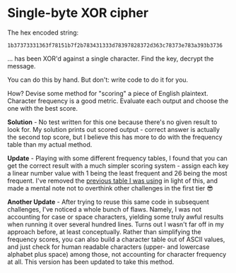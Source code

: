 # Single-byte XOR cipher

The hex encoded string:

`1b37373331363f78151b7f2b783431333d78397828372d363c78373e783a393b3736`

... has been XOR'd against a single character. Find the key, decrypt the message.

You can do this by hand. But don't: write code to do it for you.

How? Devise some method for "scoring" a piece of English plaintext. Character frequency is a good metric. Evaluate each output and choose the one with the best score.

**Solution** - No test written for this one because there's no given result to look for. My solution prints out scored output - correct answer is actually the second top score, but I believe this has more to do with the frequency table than my actual method.

**Update** - Playing with some different frequency tables, I found that you can get the correct result with a much simpler scoring system - assign each key a linear number value with 1 being the least frequent and 26 being the most frequent. I've removed the [previous table I was using](http://pi.math.cornell.edu/~mec/2003-2004/cryptography/subs/frequencies.html) in light of this, and made a mental note not to overthink other challenges in the first tier 😎

**Another Update** - After trying to reuse this same code in subsequent challenges, I've noticed a whole bunch of flaws. Namely, I was not accounting for case or space characters, yielding some truly awful results when running it over several hundred lines. Turns out I wasn't far off in my approach before, at least conceptually. Rather than simplifying the frequency scores, you can also build a character table out of ASCII values, and just check for human readable characters (upper- and lowercase alphabet plus space) among those, not accounting for character frequency at all. This version has been updated to take this method.